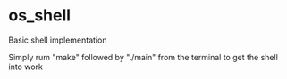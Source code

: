 # os_shell
Basic shell implementation

Simply rum "make" followed by "./main" from the terminal to get the shell into work



